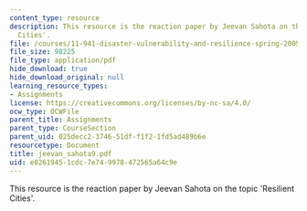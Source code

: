 ```yaml
---
content_type: resource
description: This resource is the reaction paper by Jeevan Sahota on the topic 'Resilient
  Cities'.
file: /courses/11-941-disaster-vulnerability-and-resilience-spring-2005/e02619451cdc7e749978472565a64c9e_jeevan_sahota9.pdf
file_size: 98225
file_type: application/pdf
hide_download: true
hide_download_original: null
learning_resource_types:
- Assignments
license: https://creativecommons.org/licenses/by-nc-sa/4.0/
ocw_type: OCWFile
parent_title: Assignments
parent_type: CourseSection
parent_uid: 025decc2-3746-51df-f1f2-1fd5ad489b6e
resourcetype: Document
title: jeevan_sahota9.pdf
uid: e0261945-1cdc-7e74-9978-472565a64c9e
---
```

This resource is the reaction paper by Jeevan Sahota on the topic 'Resilient Cities'.